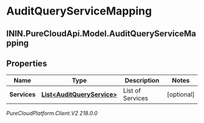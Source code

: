 # AuditQueryServiceMapping

## ININ.PureCloudApi.Model.AuditQueryServiceMapping

## Properties

|Name | Type | Description | Notes|
|------------ | ------------- | ------------- | -------------|
| **Services** | [**List&lt;AuditQueryService&gt;**](AuditQueryService) | List of Services | [optional] |



_PureCloudPlatform.Client.V2 218.0.0_
